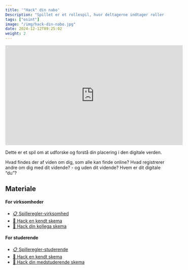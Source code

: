 ```yaml
---
title: '"Hack" din nabo'
Description: "Spillet er et rollespil, hvor deltagerne indtager roller som enten lovlydige eller hackere."
tags: ["osint"]
image: "/img/hack-din-nabo.jpg"
date: 2024-12-12T09:25:02
weight: 2
---
```


<iframe width="560" height="315" src="https://www.youtube.com/embed/s-U2OlWmzgI?si=ea3W_Nq1-xmQlGAB" title="YouTube video player" frameborder="0" allow="accelerometer; autoplay; clipboard-write; encrypted-media; gyroscope; picture-in-picture; web-share" referrerpolicy="strict-origin-when-cross-origin" allowfullscreen></iframe>

Dette er et spil om at udforske og forstå din placering i den digitale verden.

Hvad findes der af viden om dig, som alle kan finde online? Hvad registrerer andre om dig med dit vidende? - og uden dit vidende? Hvem er dit digitale “du”?

## Materiale

#### For virksomheder

- [📋 Spilleregler-virksomhed](/files/hack-din-nabo/HACK%20DIN%20NABO%20spilleregler-virksomhed.pdf)
- [📝 Hack en kendt skema](/files/hack-din-nabo/2.%20Hack%20en%20kendt%20skema.docx)
- [📝 Hack din kollega skema](/files/hack-din-nabo/3.%20Hack%20din%20kollega%20skema.docx)

#### For studerende

- [📋 Spilleregler-studerende](/files/hack-din-nabo/HACK%20DIN%20NABO%20spilleregler-studerende.pdf)
- [📝 Hack en kendt skema](/files/hack-din-nabo/1.%20Hack%20en%20kendt%20skema.docx)
- [📝 Hack din medstuderende skema](/files/hack-din-nabo/2.%20Hack%20din%20medstuderende.docx)
